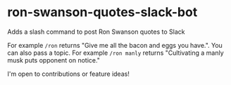 # ron-swanson-quotes-slack-bot
Adds a slash command to post Ron Swanson quotes to Slack

For example `/ron` returns "Give me all the bacon and eggs you have.". 
You can also pass a topic. For example `/ron manly` returns "Cultivating a manly musk puts opponent on notice."

I'm open to contributions or feature ideas!
